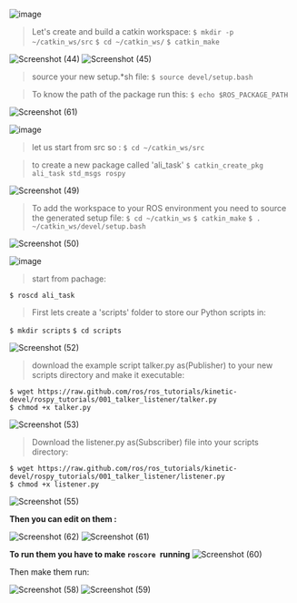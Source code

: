 


![image](https://user-images.githubusercontent.com/67034346/87222283-3b35d980-c37b-11ea-8388-02ee5b2bd808.png)

> Let's create and build a catkin workspace:
`$ mkdir -p ~/catkin_ws/src`
`$ cd ~/catkin_ws/`
`$ catkin_make`

![Screenshot (44)](https://user-images.githubusercontent.com/67034346/87223027-ff524280-c381-11ea-9e68-bc464f99b0e1.png)
![Screenshot (45)](https://user-images.githubusercontent.com/67034346/87223030-15f89980-c382-11ea-8535-a9527597ec52.png)

>source your new setup.*sh file:
`$ source devel/setup.bash`

>To know the path of the package run this:
`$ echo $ROS_PACKAGE_PATH`

![Screenshot (61)](https://user-images.githubusercontent.com/67034346/87223050-4e987300-c382-11ea-8c7d-4f8faa9a9a27.png)

![image](https://user-images.githubusercontent.com/67034346/87222278-2eb18100-c37b-11ea-8c98-b7fd23e7a97c.png)

>let us start from src so :
`$ cd ~/catkin_ws/src`

>to create a new package called 'ali_task'
`$ catkin_create_pkg ali_task std_msgs rospy `

![Screenshot (49)](https://user-images.githubusercontent.com/67034346/87223067-725bb900-c382-11ea-911a-6bcc957527ea.png)

>To add the workspace to your ROS environment you need to source the generated setup file:
`$ cd ~/catkin_ws`
`$ catkin_make`
`$ . ~/catkin_ws/devel/setup.bash`

![Screenshot (50)](https://user-images.githubusercontent.com/67034346/87223108-d7afaa00-c382-11ea-9c95-569a313f6b4f.png)

![image](https://user-images.githubusercontent.com/67034346/87222297-4d177c80-c37b-11ea-8fd5-05d2f9e3ac3e.png)

> start from pachage:

`$ roscd ali_task`

> First lets create a 'scripts' folder to store our Python scripts in:

`$ mkdir scripts`
`$ cd scripts`

![Screenshot (52)](https://user-images.githubusercontent.com/67034346/87223190-805e0980-c383-11ea-9f15-c6b3a9c44612.png)


>  download the example script talker.py as(Publisher) to your new scripts directory and make it executable:

```
$ wget https://raw.github.com/ros/ros_tutorials/kinetic-devel/rospy_tutorials/001_talker_listener/talker.py
$ chmod +x talker.py
```

![Screenshot (53)](https://user-images.githubusercontent.com/67034346/87223216-cca94980-c383-11ea-9dff-8e49871f2205.png)



> Download the listener.py as(Subscriber) file into your scripts directory:

```
$ wget https://raw.github.com/ros/ros_tutorials/kinetic-devel/rospy_tutorials/001_talker_listener/listener.py
$ chmod +x listener.py
```

![Screenshot (55)](https://user-images.githubusercontent.com/67034346/87223230-e34fa080-c383-11ea-9aea-d7f639e0b789.png)

**Then you can edit on them :**

![Screenshot (62)](https://user-images.githubusercontent.com/67034346/87223303-56f1ad80-c384-11ea-984a-5ba4c44604db.png)
![Screenshot (61)](https://user-images.githubusercontent.com/67034346/87223304-5822da80-c384-11ea-81b4-b09f95992424.png)

**To run them you have to make `roscore `running** 
![Screenshot (60)](https://user-images.githubusercontent.com/67034346/87223342-cb2c5100-c384-11ea-910e-1e0bdaa7af42.png)



 Then make them run:

![Screenshot (58)](https://user-images.githubusercontent.com/67034346/87223345-d1223200-c384-11ea-874b-0fcca62c592a.png)
![Screenshot (59)](https://user-images.githubusercontent.com/67034346/87223346-d2535f00-c384-11ea-8088-49d65981418d.png)


